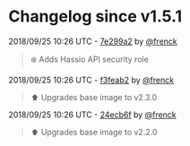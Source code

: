 # Changelog since v1.5.1

2018/09/25 10:26 UTC - [7e299a2](https://github.com/hassio-addons/addon-tor/commit/7e299a2fd98fc9ec8854999e72d13374590a2155) by [@frenck](https://github.com/frenck)
> :snowflake: Adds Hassio API security role 

2018/09/25 10:26 UTC - [f3feab2](https://github.com/hassio-addons/addon-tor/commit/f3feab2928efd5e560fa3e309e42899f23a6c297) by [@frenck](https://github.com/frenck)
> :arrow_up: Upgrades base image to v2.3.0 

2018/09/25 10:26 UTC - [24ecb6f](https://github.com/hassio-addons/addon-tor/commit/24ecb6f59626c3375a73e05832987324d43b4312) by [@frenck](https://github.com/frenck)
> :arrow_up: Upgrades base image to v2.2.0 

